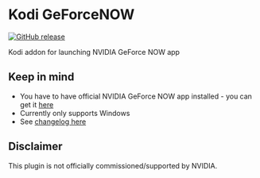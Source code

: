 # Kodi GeForceNOW
[![GitHub release](https://img.shields.io/github/v/release/ZoltePudeleczko/Kodi-GeForceNOW.svg)](https://github.com/ZoltePudeleczko/Kodi-GeForceNOW/releases)

Kodi addon for launching NVIDIA GeForce NOW app

## Keep in mind
- You have to have official NVIDIA GeForce NOW app installed - you can get it [here](https://www.nvidia.com/en-us/geforce-now/download/)
- Currently only supports Windows
- See [changelog here](https://github.com/ZoltePudeleczko/Kodi-GeForceNOW/blob/master/script.kodi.geforcenow/changelog.md)

## Disclaimer
This plugin is not officially commissioned/supported by NVIDIA.
